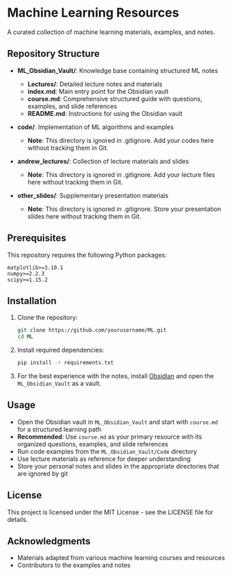 # Machine Learning Resources

A curated collection of machine learning materials, examples, and notes.

## Repository Structure

- **ML_Obsidian_Vault/**: Knowledge base containing structured ML notes
  - **Lectures/**: Detailed lecture notes and materials
  - **index.md**: Main entry point for the Obsidian vault
  - **course.md**: Comprehensive structured guide with questions, examples, and slide references
  - **README.md**: Instructions for using the Obsidian vault

- **code/**: Implementation of ML algorithms and examples
  - **Note**: This directory is ignored in .gitignore. Add your codes here without tracking them in Git.

- **andrew_lectures/**: Collection of lecture materials and slides
  - **Note**: This directory is ignored in .gitignore. Add your lecture files here without tracking them in Git.

- **other_slides/**: Supplementary presentation materials
  - **Note**: This directory is ignored in .gitignore. Store your presentation slides here without tracking them in Git.

## Prerequisites

This repository requires the following Python packages:
```
matplotlib>=3.10.1
numpy>=2.2.3
scipy>=1.15.2
```

## Installation

1. Clone the repository:
   ```bash
   git clone https://github.com/yourusername/ML.git
   cd ML
   ```

2. Install required dependencies:
   ```bash
   pip install -r requirements.txt
   ```

3. For the best experience with the notes, install [Obsidian](https://obsidian.md/) and open the `ML_Obsidian_Vault` as a vault.

## Usage

- Open the Obsidian vault in `ML_Obsidian_Vault` and start with `course.md` for a structured learning path
- **Recommended**: Use `course.md` as your primary resource with its organized questions, examples, and slide references
- Run code examples from the `ML_Obsidian_Vault/Code` directory
- Use lecture materials as reference for deeper understanding
- Store your personal notes and slides in the appropriate directories that are ignored by git

## License

This project is licensed under the MIT License - see the LICENSE file for details.

## Acknowledgments

- Materials adapted from various machine learning courses and resources
- Contributors to the examples and notes 